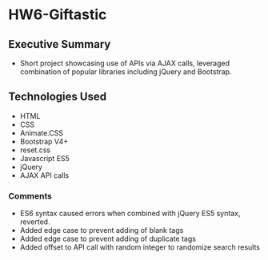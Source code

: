 # HW6-Giftastic

## Executive Summary
* Short project showcasing use of APIs via AJAX calls, leveraged combination of popular libraries including jQuery and Bootstrap.

## Technologies Used
* HTML
* CSS
* Animate.CSS
* Bootstrap V4+
* reset.css
* Javascript ES5
* jQuery
* AJAX API calls


### Comments
* ES6 syntax caused errors when combined with jQuery ES5 syntax, reverted.
* Added edge case to prevent adding of blank tags
* Added edge case to prevent adding of duplicate tags
* Added offset to API call with random integer to randomize search results
